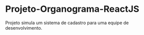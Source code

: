 # Projeto-Organograma-ReactJS
Projeto simula um sistema de cadastro para uma equipe de desenvolvimento.
